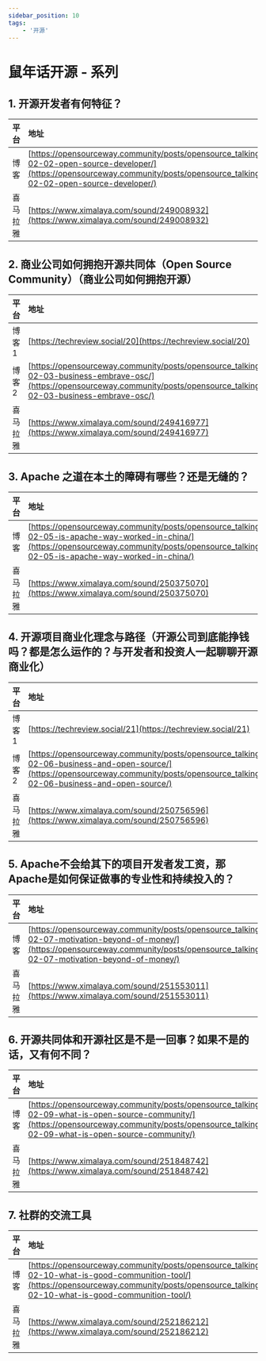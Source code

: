 ```yaml
---
sidebar_position: 10
tags:
    - '开源'
---
```


# 鼠年话开源 - 系列

## 1. 开源开发者有何特征？

| 平台 | 地址 |
|:--|:---|
| 博客 | [https://opensourceway.community/posts/opensource_talking/2020-02-02-open-source-developer/](https://opensourceway.community/posts/opensource_talking/2020-02-02-open-source-developer/) |
| 喜马拉雅 | [https://www.ximalaya.com/sound/249008932](https://www.ximalaya.com/sound/249008932) |


## 2. 商业公司如何拥抱开源共同体（Open Source Community）（商业公司如何拥抱开源）

| 平台 | 地址 |
|:--|:---|
| 博客 1 | [https://techreview.social/20](https://techreview.social/20) |
| 博客 2 | [https://opensourceway.community/posts/opensource_talking/2020-02-03-business-embrave-osc/](https://opensourceway.community/posts/opensource_talking/2020-02-03-business-embrave-osc/) |
| 喜马拉雅 | [https://www.ximalaya.com/sound/249416977](https://www.ximalaya.com/sound/249416977) |


## 3. Apache 之道在本土的障碍有哪些？还是无缝的？

| 平台 | 地址 |
|:--|:---|
| 博客 | [https://opensourceway.community/posts/opensource_talking/2020-02-05-is-apache-way-worked-in-china/](https://opensourceway.community/posts/opensource_talking/2020-02-05-is-apache-way-worked-in-china/) |
| 喜马拉雅 | [https://www.ximalaya.com/sound/250375070](https://www.ximalaya.com/sound/250375070) |


## 4. 开源项目商业化理念与路径（开源公司到底能挣钱吗？都是怎么运作的？与开发者和投资人一起聊聊开源商业化）

| 平台 | 地址 |
|:--|:---|
| 博客 1 | [https://techreview.social/21](https://techreview.social/21) |
| 博客 2 | [https://opensourceway.community/posts/opensource_talking/2020-02-06-business-and-open-source/](https://opensourceway.community/posts/opensource_talking/2020-02-06-business-and-open-source/) |
| 喜马拉雅 | [https://www.ximalaya.com/sound/250756596](https://www.ximalaya.com/sound/250756596) |


## 5. Apache不会给其下的项目开发者发工资，那Apache是如何保证做事的专业性和持续投入的？

| 平台 | 地址 |
|:--|:---|
| 博客 | [https://opensourceway.community/posts/opensource_talking/2020-02-07-motivation-beyond-of-money/](https://opensourceway.community/posts/opensource_talking/2020-02-07-motivation-beyond-of-money/) |
| 喜马拉雅 | [https://www.ximalaya.com/sound/251553011](https://www.ximalaya.com/sound/251553011) |


## 6. 开源共同体和开源社区是不是一回事？如果不是的话，又有何不同？

| 平台 | 地址 |
|:--|:---|
| 博客 | [https://opensourceway.community/posts/opensource_talking/2020-02-09-what-is-open-source-community/](https://opensourceway.community/posts/opensource_talking/2020-02-09-what-is-open-source-community/) |
| 喜马拉雅 | [https://www.ximalaya.com/sound/251848742](https://www.ximalaya.com/sound/251848742) |


## 7. 社群的交流工具

| 平台 | 地址 |
|:--|:---|
| 博客 | [https://opensourceway.community/posts/opensource_talking/2020-02-10-what-is-good-communition-tool/](https://opensourceway.community/posts/opensource_talking/2020-02-10-what-is-good-communition-tool/) |
| 喜马拉雅 | [https://www.ximalaya.com/sound/252186212](https://www.ximalaya.com/sound/252186212) |

